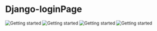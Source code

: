 # Django-loginPage

<img src="C:\Users\vishal\OneDrive\Desktop\DJANGO_LOGIN\Django-loginPage\Images\HomePage.png" alt="Getting started" />
<img src="C:\Users\vishal\OneDrive\Desktop\DJANGO_LOGIN\Django-loginPage\Images\LoginPage.png" alt="Getting started" />
<img src="C:\Users\vishal\OneDrive\Desktop\DJANGO_LOGIN\Django-loginPage\Images\RegistrationPage.png" alt="Getting started" />
<img src="C:\Users\vishal\OneDrive\Desktop\DJANGO_LOGIN\Django-loginPage\Images\welcomeuser.png" alt="Getting started" />